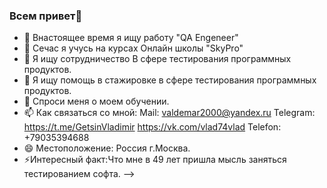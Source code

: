 ### Всем привет👋

- 🔭 Внастоящее время я ищу работу "QA Engeneer"
- 🌱 Сечас я учусь на курсах Онлайн школы "SkyPro" 
- 👯 Я ищу сотрудничество В сфере тестирования программных продуктов.
- 🤔 Я ищу помощь в стажировке в сфере тестирования программных продуктов.
- 💬 Спроси меня о моем обучении.
- 📫 Как связаться со мной: Mail: valdemar2000@yandex.ru Telegram: https://t.me/GetsinVladimir https://vk.com/vlad74vlad Telefon: +79035394688
- 😄 Местоположение: Россия г.Москва.
- ⚡Интересный факт:Что мне в 49 лет пришла мысль заняться тестированием софта.
-->
